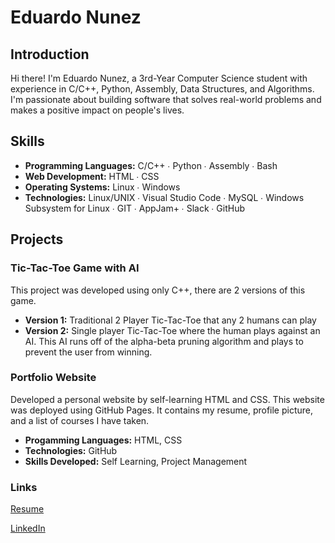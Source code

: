 # Eduardo Nunez

## Introduction

Hi there! I'm Eduardo Nunez, a 3rd-Year Computer Science student with experience in C/C++, Python, Assembly, Data Structures, and Algorithms. I'm passionate about building software that solves real-world problems and makes a positive impact on people's lives.

## Skills

- **Programming Languages:** C/C++ ∙ Python ∙ Assembly ∙ Bash
- **Web Development:** HTML ∙ CSS
- **Operating Systems:** Linux ∙ Windows
- **Technologies:** Linux/UNIX ∙ Visual Studio Code ∙ MySQL ∙ Windows Subsystem for Linux ∙ GIT ∙ AppJam+ ∙
 Slack ∙ GitHub

## Projects

### Tic-Tac-Toe Game with AI 

This project was developed using only C++, there are 2 versions of this game. 
- **Version 1:** Traditional 2 Player Tic-Tac-Toe that any 2 humans can play
- **Version 2:** Single player Tic-Tac-Toe where the human plays against an AI. This AI runs off of the alpha-beta pruning algorithm and plays to prevent the user from winning. 

### Portfolio Website

Developed a personal website by self-learning HTML and CSS. This website was deployed using GitHub Pages. It contains my resume, profile picture, and a list of courses I have taken.
- **Progamming Languages:** HTML, CSS
- **Technologies:** GitHub
- **Skills Developed:** Self Learning, Project Management

### Links 
[Resume](https://github.com/eddayyy/eddayyy/blob/main/EduardoNunez_resume.pdf)

[LinkedIn](https://www.linkedin.com/in/eduardong/)
